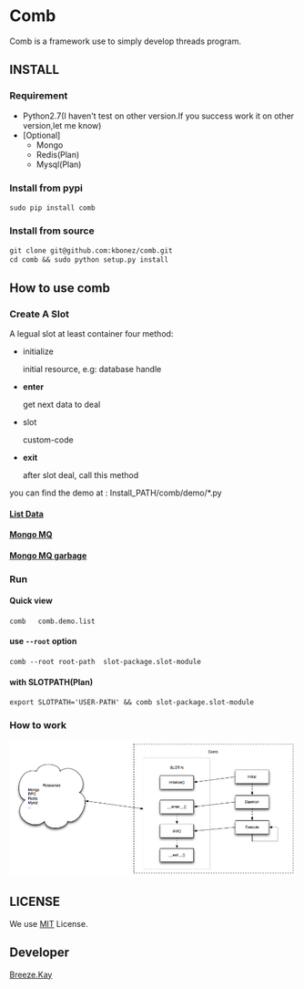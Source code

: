 Comb
============


Comb is a framework use to simply develop threads program.



## INSTALL

### Requirement


- Python2.7(I haven't test on other version.If you success work it on other version,let me know)
- [Optional] 
	- Mongo
	- Redis(Plan)
	- Mysql(Plan)



### Install from pypi

	sudo pip install comb


### Install from source

	git clone git@github.com:kbonez/comb.git
	cd comb && sudo python setup.py install



## How to use comb

### Create A Slot

A legual slot at least container four method:

- initialize
	
	initial resource, e.g: database handle
	 	
- __enter__  

	get next data to deal

- slot

	custom-code


- __exit__

	after slot deal, call this method
	



you can find the demo at : Install_PATH/comb/demo/*.py

#### [List Data](https://github.com/kbonez/comb/blob/master/comb/demo/list.py)
#### [Mongo MQ](https://github.com/kbonez/comb/blob/master/comb/demo/mongo.py)
#### [Mongo MQ garbage](https://github.com/kbonez/comb/blob/master/comb/demo/garbage.py)



### Run
####  Quick view
	comb   comb.demo.list
####  use `--root` option
	comb --root root-path  slot-package.slot-module

#### with SLOTPATH(Plan)
	export SLOTPATH='USER-PATH' && comb slot-package.slot-module
		 
### How to work
![comb sketch](https://github.com/kbonez/comb/blob/master/docs/sketch.png "Sketch")
		 

## LICENSE
We use [MIT](http://opensource.org/licenses/MIT) License.

## Developer
[Breeze.Kay](mailto:wangwenpei@kbonez.com)







